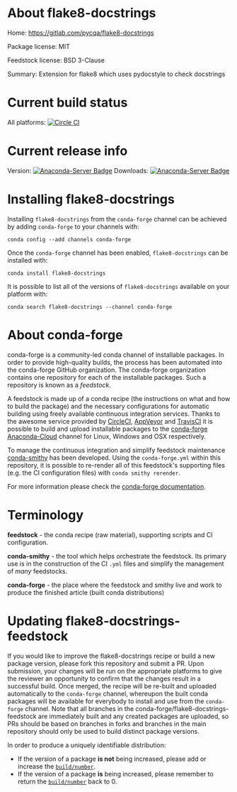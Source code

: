 About flake8-docstrings
=======================

Home: https://gitlab.com/pycqa/flake8-docstrings

Package license: MIT

Feedstock license: BSD 3-Clause

Summary: Extension for flake8 which uses pydocstyle to check docstrings



Current build status
====================

All platforms: [![Circle CI](https://circleci.com/gh/conda-forge/flake8-docstrings-feedstock.svg?style=shield)](https://circleci.com/gh/conda-forge/flake8-docstrings-feedstock)

Current release info
====================
Version: [![Anaconda-Server Badge](https://anaconda.org/conda-forge/flake8-docstrings/badges/version.svg)](https://anaconda.org/conda-forge/flake8-docstrings)
Downloads: [![Anaconda-Server Badge](https://anaconda.org/conda-forge/flake8-docstrings/badges/downloads.svg)](https://anaconda.org/conda-forge/flake8-docstrings)

Installing flake8-docstrings
============================

Installing `flake8-docstrings` from the `conda-forge` channel can be achieved by adding `conda-forge` to your channels with:

```
conda config --add channels conda-forge
```

Once the `conda-forge` channel has been enabled, `flake8-docstrings` can be installed with:

```
conda install flake8-docstrings
```

It is possible to list all of the versions of `flake8-docstrings` available on your platform with:

```
conda search flake8-docstrings --channel conda-forge
```


About conda-forge
=================

conda-forge is a community-led conda channel of installable packages.
In order to provide high-quality builds, the process has been automated into the
conda-forge GitHub organization. The conda-forge organization contains one repository
for each of the installable packages. Such a repository is known as a *feedstock*.

A feedstock is made up of a conda recipe (the instructions on what and how to build
the package) and the necessary configurations for automatic building using freely
available continuous integration services. Thanks to the awesome service provided by
[CircleCI](https://circleci.com/), [AppVeyor](http://www.appveyor.com/)
and [TravisCI](https://travis-ci.org/) it is possible to build and upload installable
packages to the [conda-forge](https://anaconda.org/conda-forge)
[Anaconda-Cloud](http://docs.anaconda.org/) channel for Linux, Windows and OSX respectively.

To manage the continuous integration and simplify feedstock maintenance
[conda-smithy](http://github.com/conda-forge/conda-smithy) has been developed.
Using the ``conda-forge.yml`` within this repository, it is possible to re-render all of
this feedstock's supporting files (e.g. the CI configuration files) with ``conda smithy rerender``.

For more information please check the [conda-forge documentation](https://conda-forge.org/docs/).

Terminology
===========

**feedstock** - the conda recipe (raw material), supporting scripts and CI configuration.

**conda-smithy** - the tool which helps orchestrate the feedstock.
                   Its primary use is in the construction of the CI ``.yml`` files
                   and simplify the management of *many* feedstocks.

**conda-forge** - the place where the feedstock and smithy live and work to
                  produce the finished article (built conda distributions)


Updating flake8-docstrings-feedstock
====================================

If you would like to improve the flake8-docstrings recipe or build a new
package version, please fork this repository and submit a PR. Upon submission,
your changes will be run on the appropriate platforms to give the reviewer an
opportunity to confirm that the changes result in a successful build. Once
merged, the recipe will be re-built and uploaded automatically to the
`conda-forge` channel, whereupon the built conda packages will be available for
everybody to install and use from the `conda-forge` channel.
Note that all branches in the conda-forge/flake8-docstrings-feedstock are
immediately built and any created packages are uploaded, so PRs should be based
on branches in forks and branches in the main repository should only be used to
build distinct package versions.

In order to produce a uniquely identifiable distribution:
 * If the version of a package **is not** being increased, please add or increase
   the [``build/number``](http://conda.pydata.org/docs/building/meta-yaml.html#build-number-and-string).
 * If the version of a package **is** being increased, please remember to return
   the [``build/number``](http://conda.pydata.org/docs/building/meta-yaml.html#build-number-and-string)
   back to 0.